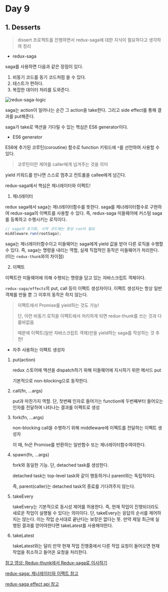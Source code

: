 # Day 9

## 1. Desserts

> dissert 프로젝트를 진행하면서 redux-saga에 대한 지식이 필요하다고 생각하여 정리

- redux-saga

saga를 사용하면 다음과 같은 장점이 있다.

1. 비동기 코드를 동기 코드처럼 쓸 수 있다.
2. 테스트가 편하다.
3. 복잡한 데이터 처리를 도와준다.

![redux-saga-logic](https://user-images.githubusercontent.com/30178507/59155138-984ac600-8abd-11e9-9093-3e6bd77c4cfd.PNG)

saga는 action이 일어나는 순간 그 action을 take한다. 그리고 side effect를 통해 결과를 put해준다.

saga가 take로 액션을 기다릴 수 있는 핵심은 ES6 generator이다.

- ES6 generator

ES6에 추가된 코루틴(coroutine) 함수로 function 키워드에 `*`를 선언하여 사용할 수 있다.

> 코루틴이란 제어를 caller에게 넘겨주는 것을 의미

yield 키워드를 만나면 스스로 멈추고 컨트롤을 callee에게 넘긴다.

redux-saga에서 핵심은 제너레이터와 이펙트!

1. 제너레이터

redux saga에서 saga는 제너레이터함수를 뜻한다. saga를 제너레이터함수로 구현하여 redux-saga의 이벡트를 사용할 수 있다. 즉, redux-saga 미들웨어에 커스텀 saga를 등록하고 수행시키는 로직이다.

```js
// saga의 초기화, 시작 코드에는 항상 run이 필요
middleware.run(rootSaga);
```

saga는 제너레이터함수이고 미들웨어는 saga에게 yield 값을 받아 다른 로직을 수행할 수 있다. 즉, saga는 명령을 내리는 역할, 실제 직접적인 동작은 미들웨어가 처리한다. (이는 `redux-thunk`와의 차이점)

2. 이펙트

이펙트란 미들웨어에 의해 수행되는 명령을 담고 있는 자바스크립트 객체이다.

`redux-saga/effects`의 put, call 등이 이펙트 생성자이다. 이펙트 생성자는 항상 일반 객체를 만들 뿐 그 이후의 동작은 하지 않는다.

> 이펙트에서 Promise를 yield하는 것도 가능!
>
> 단, 이런 비동기 로직을 이펙트에서 처리하게 되면 redux-thunk를 쓰는 것과 다를바없음
>
> 때문에 이펙트(일반 자바스크립트 객체)만을 yield하는 saga를 작성하는 것 추천!

- 자주 사용하는 이펙트 생성자

1. put(action)

   redux 스토어에 액션을 dispatch하기 위해 미들웨어에 지시하기 위한 메서드 put

   기본적으로 non-blocking으로 동작한다.

2. call(fn, ...args)

   put과 마찬가지 역할. 단, 첫번째 인자로 들어가는 function에 두번째부터 들어오는 인자를 전달하여 나타나는 결과를 이팩트로 생성

3. fork(fn, ...args)

   non-blocking call을 수행하기 위해 middleware에 이펙트를 전달하는 이펙트 생성자

   이 때, fn은 Promise를 반환하는 일반함수 또는 제너레이터함수여야한다.

4. spawn(fn, ...args)

   fork와 동일한 기능. 단, detached task를 생성한다.

   detached task는 top-level task와 같이 행동하거나 parent와는 독립적이다.

   즉, parent(caller)는 detached task의 종료를 기다려주지 않는다. 

5. takeEvery

   takeEvery는 기본적으로 동시성 제어를 허용한다. 즉, 현재 작업이 진행되더라도 새로운 작업이 실행될 수 있다는 의미이다. 단, takeEvery는 응답의 순서를 제어하지는 않는다. 이는 작업 순서대로 끝난다는 보장은 없다는 뜻. 만약 제일 최근에 실행된 결과를 얻어야한다면 takeLatest를 사용해야한다.

6. takeLatest

   takeLatest와는 달리 만약 현재 작업 진행중에서 다른 작업 요청이 들어오면 현재 작업을 취소하고 들어온 요청을 처리한다.

[참고 영상: Redux-thunk에서 Redux-saga로 이사하기](<https://www.youtube.com/watch?v=VHszuWZk0JA>)

[redux-saga: 제너레이터와 이팩트 참고](<https://meetup.toast.com/posts/140>)

[redux-saga effect api 참고](<https://redux-saga.js.org/docs/api/>)